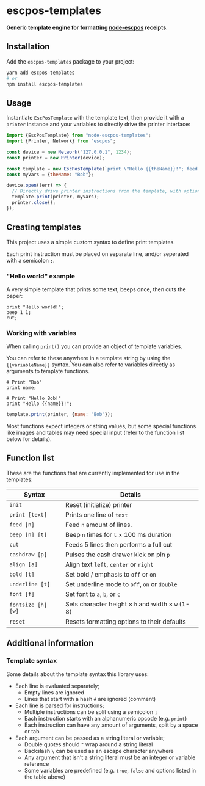 # escpos-templates

**Generic template engine for formatting [node-escpos](https://github.com/song940/node-escpos) receipts**.

## Installation

Add the `escpos-templates` package to your project:

```bash
yarn add escpos-templates
# or
npm install escpos-templates
```

## Usage

Instantiate `EscPosTemplate` with the template text, then provide it with a `printer` instance and your variables to
directly drive the printer interface:

```javascript
import {EscPosTemplate} from "node-escpos-templates";
import {Printer, Network} from "escpos";

const device = new Network("127.0.0.1", 1234);
const printer = new Printer(device);

const template = new EscPosTemplate(`print \"Hello {{theName}}!"; feed 2; cut;`);
const myVars = {theName: "Bob"};

device.open((err) => {
  // Directly drive printer instructions from the template, with optional variables
  template.print(printer, myVars);
  printer.close();
});
```

## Creating templates

This project uses a simple custom syntax to define print templates.

Each print instruction must be placed on separate line, and/or seperated with a semicolon `;`.

### "Hello world" example

A very simple template that prints some text, beeps once, then cuts the paper:

```
print "Hello world!";
beep 1 1;
cut;
```

### Working with variables 

When calling `print()` you can provide an object of template variables.

You can refer to these anywhere in a template string by using the `{{variableName}}` syntax. You can also refer to
variables directly as arguments to template functions.

```
# Print "Bob" 
print name;

# Print "Hello Bob!"
print "Hello {{name}}!";
```

```javascript
template.print(printer, {name: "Bob"});
```

Most functions expect integers or string values, but some special functions like images and tables may need special input (refer to the function list below for details).

## Function list

These are the functions that are currently implemented for use in the templates:

| Syntax             | Details                                             |
|--------------------|-----------------------------------------------------|
| `init`             | Reset (initialize) printer                          |
| `print [text]`     | Prints one line of `text`                           |
| `feed [n]`         | Feed `n` amount of lines.                           |
| `beep [n] [t]`     | Beep `n` times for `t` × 100 ms duration            |
| `cut`              | Feeds 5 lines then performs a full cut              |
| `cashdraw [p]`     | Pulses the cash drawer kick on pin `p`              | 
| `align [a]`        | Align text `left`, `center` or `right`              | 
| `bold [t]`         | Set bold / emphasis to `off` or `on`                | 
| `underline [t]`    | Set underline mode to `off`, `on` or `double`       |
| `font [f]`         | Set font to `a`, `b`, or `c`                        | 
| `fontsize [h] [w]` | Sets character height × `h` and width × `w` (1-8)   | 
| `reset`            | Resets formatting options to their defaults         |

## Additional information

### Template syntax
Some details about the template syntax this library uses:
- Each line is evaluated separately;
  - Empty lines are ignored
  - Lines that start with a hash `#` are ignored (comment)
- Each line is parsed for instructions;
  - Multiple instructions can be split using a semicolon `;`
  - Each instruction starts with an alphanumeric opcode (e.g. `print`)
  - Each instruction can have any amount of arguments, split by a space or tab
- Each argument can be passed as a string literal or variable;
  - Double quotes should `"` wrap around a string literal
  - Backslash ` \ ` can be used as an escape character anywhere
  - Any argument that isn't a string literal must be an integer or variable reference
  - Some variables are predefined (e.g. `true`, `false` and options listed in the table above)